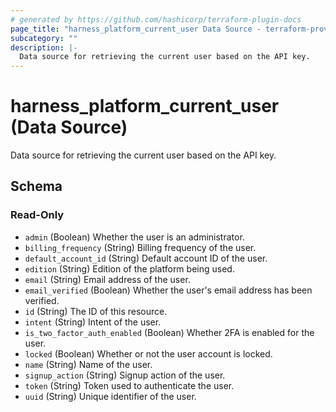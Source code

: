 ```yaml
---
# generated by https://github.com/hashicorp/terraform-plugin-docs
page_title: "harness_platform_current_user Data Source - terraform-provider-harness"
subcategory: ""
description: |-
  Data source for retrieving the current user based on the API key.
---
```


# harness_platform_current_user (Data Source)

Data source for retrieving the current user based on the API key.



<!-- schema generated by tfplugindocs -->
## Schema

### Read-Only

- `admin` (Boolean) Whether the user is an administrator.
- `billing_frequency` (String) Billing frequency of the user.
- `default_account_id` (String) Default account ID of the user.
- `edition` (String) Edition of the platform being used.
- `email` (String) Email address of the user.
- `email_verified` (Boolean) Whether the user's email address has been verified.
- `id` (String) The ID of this resource.
- `intent` (String) Intent of the user.
- `is_two_factor_auth_enabled` (Boolean) Whether 2FA is enabled for the user.
- `locked` (Boolean) Whether or not the user account is locked.
- `name` (String) Name of the user.
- `signup_action` (String) Signup action of the user.
- `token` (String) Token used to authenticate the user.
- `uuid` (String) Unique identifier of the user.
